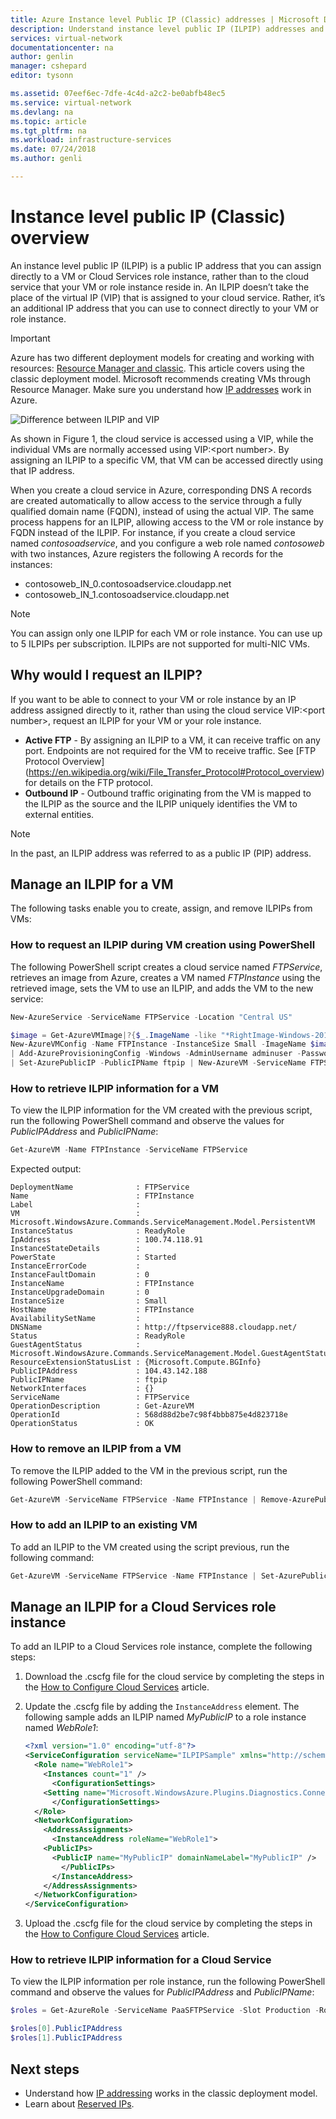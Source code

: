 ```yaml
---
title: Azure Instance level Public IP (Classic) addresses | Microsoft Docs
description: Understand instance level public IP (ILPIP) addresses and how to manage them using PowerShell.
services: virtual-network
documentationcenter: na
author: genlin
manager: cshepard
editor: tysonn

ms.assetid: 07eef6ec-7dfe-4c4d-a2c2-be0abfb48ec5
ms.service: virtual-network
ms.devlang: na
ms.topic: article
ms.tgt_pltfrm: na
ms.workload: infrastructure-services
ms.date: 07/24/2018
ms.author: genli

---
```

# Instance level public IP (Classic) overview
An instance level public IP (ILPIP) is a public IP address that you can assign directly to a VM or Cloud Services role instance, rather than to the cloud service that your VM or role instance reside in. An ILPIP doesn’t take the place of the virtual IP (VIP) that is assigned to your cloud service. Rather, it’s an additional IP address that you can use to connect directly to your VM or role instance.

> [!IMPORTANT]
> Azure has two different deployment models for creating and working with resources:  [Resource Manager and classic](../azure-resource-manager/resource-manager-deployment-model.md?toc=%2fazure%2fvirtual-network%2ftoc.json). This article covers using the classic deployment model. Microsoft recommends creating VMs through Resource Manager. Make sure you understand how [IP addresses](virtual-network-ip-addresses-overview-classic.md) work in Azure.

![Difference between ILPIP and VIP](./media/virtual-networks-instance-level-public-ip/Figure1.png)

As shown in Figure 1, the cloud service is accessed using a VIP, while the individual VMs are normally accessed using VIP:&lt;port number&gt;. By assigning an ILPIP to a specific VM, that VM can be accessed directly using that IP address.

When you create a cloud service in Azure, corresponding DNS A records are created automatically to allow access to the service through a fully qualified domain name (FQDN), instead of using the actual VIP. The same process happens for an ILPIP, allowing access to the VM or role instance by FQDN instead of the ILPIP. For instance, if you create a cloud service named *contosoadservice*, and you configure a web role named *contosoweb* with two instances, Azure registers the following A records for the instances:

* contosoweb\_IN_0.contosoadservice.cloudapp.net
* contosoweb\_IN_1.contosoadservice.cloudapp.net 

> [!NOTE]
> You can assign only one ILPIP for each VM or role instance. You can use up to 5 ILPIPs per subscription. ILPIPs are not supported for multi-NIC VMs.
> 
> 

## Why would I request an ILPIP?
If you want to be able to connect to your VM or role instance by an IP address assigned directly to it, rather than using the cloud service VIP:&lt;port number&gt;, request an ILPIP for your VM or your role instance.

* **Active FTP** - By assigning an ILPIP to a VM, it can receive traffic on any port. Endpoints are not required for the VM to receive traffic.  See [FTP Protocol Overview] (https://en.wikipedia.org/wiki/File_Transfer_Protocol#Protocol_overview) for details on the FTP protocol.
* **Outbound IP** - Outbound traffic originating from the VM is mapped to the ILPIP as the source and the ILPIP uniquely identifies the VM to external entities.

> [!NOTE]
> In the past, an ILPIP address was referred to as a public IP (PIP) address.
> 

## Manage an ILPIP for a VM
The following tasks enable you to create, assign, and remove ILPIPs from VMs:

### How to request an ILPIP during VM creation using PowerShell
The following PowerShell script creates a cloud service named *FTPService*, retrieves an image from Azure, creates a VM named *FTPInstance* using the retrieved image, sets the VM to use an ILPIP, and adds the VM to the new service:

```powershell
New-AzureService -ServiceName FTPService -Location "Central US"

$image = Get-AzureVMImage|?{$_.ImageName -like "*RightImage-Windows-2012R2-x64*"} `
New-AzureVMConfig -Name FTPInstance -InstanceSize Small -ImageName $image.ImageName `
| Add-AzureProvisioningConfig -Windows -AdminUsername adminuser -Password MyP@ssw0rd!! `
| Set-AzurePublicIP -PublicIPName ftpip | New-AzureVM -ServiceName FTPService -Location "Central US"
```

### How to retrieve ILPIP information for a VM
To view the ILPIP information for the VM created with the previous script, run the following PowerShell command and observe the values for *PublicIPAddress* and *PublicIPName*:

```powershell
Get-AzureVM -Name FTPInstance -ServiceName FTPService
```

Expected output:
 
	DeploymentName              : FTPService
	Name                        : FTPInstance
	Label                       : 
	VM                          : Microsoft.WindowsAzure.Commands.ServiceManagement.Model.PersistentVM
	InstanceStatus              : ReadyRole
	IpAddress                   : 100.74.118.91
	InstanceStateDetails        : 
	PowerState                  : Started
	InstanceErrorCode           : 
	InstanceFaultDomain         : 0
	InstanceName                : FTPInstance
	InstanceUpgradeDomain       : 0
	InstanceSize                : Small
	HostName                    : FTPInstance
	AvailabilitySetName         : 
	DNSName                     : http://ftpservice888.cloudapp.net/
	Status                      : ReadyRole
	GuestAgentStatus            : 	Microsoft.WindowsAzure.Commands.ServiceManagement.Model.GuestAgentStatus
	ResourceExtensionStatusList : {Microsoft.Compute.BGInfo}
	PublicIPAddress             : 104.43.142.188
	PublicIPName                : ftpip
	NetworkInterfaces           : {}
	ServiceName                 : FTPService
	OperationDescription        : Get-AzureVM
	OperationId                 : 568d88d2be7c98f4bbb875e4d823718e
	OperationStatus             : OK

### How to remove an ILPIP from a VM
To remove the ILPIP added to the VM in the previous script, run the following PowerShell command:

```powershell
Get-AzureVM -ServiceName FTPService -Name FTPInstance | Remove-AzurePublicIP | Update-AzureVM
```

### How to add an ILPIP to an existing VM
To add an ILPIP to the VM created using the script previous, run the following command:

```powershell
Get-AzureVM -ServiceName FTPService -Name FTPInstance | Set-AzurePublicIP -PublicIPName ftpip2 | Update-AzureVM
```

## Manage an ILPIP for a Cloud Services role instance

To add an ILPIP to a Cloud Services role instance, complete the following steps:

1. Download the .cscfg file for the cloud service by completing the steps in the [How to Configure Cloud Services](../cloud-services/cloud-services-how-to-configure-portal.md?toc=%2fazure%2fvirtual-network%2ftoc.json#reconfigure-your-cscfg) article.
2. Update the .cscfg file by adding the `InstanceAddress` element. The following sample adds an ILPIP named *MyPublicIP* to a role instance named *WebRole1*: 

	```xml
	<?xml version="1.0" encoding="utf-8"?>
	<ServiceConfiguration serviceName="ILPIPSample" xmlns="http://schemas.microsoft.com/ServiceHosting/2008/10/ServiceConfiguration" osFamily="4" osVersion="*" schemaVersion="2014-01.2.3">
	  <Role name="WebRole1">
	    <Instances count="1" />
	      <ConfigurationSettings>
		<Setting name="Microsoft.WindowsAzure.Plugins.Diagnostics.ConnectionString" value="UseDevelopmentStorage=true" />
	      </ConfigurationSettings>
	  </Role>
	  <NetworkConfiguration>
	    <AddressAssignments>
	      <InstanceAddress roleName="WebRole1">
		<PublicIPs>
		  <PublicIP name="MyPublicIP" domainNameLabel="MyPublicIP" />
	        </PublicIPs>
	      </InstanceAddress>
	    </AddressAssignments>
	  </NetworkConfiguration>
	</ServiceConfiguration>
	```
3. Upload the .cscfg file for the cloud service by completing the steps in the [How to Configure Cloud Services](../cloud-services/cloud-services-how-to-configure-portal.md?toc=%2fazure%2fvirtual-network%2ftoc.json#reconfigure-your-cscfg) article.

### How to retrieve ILPIP information for a Cloud Service
To view the ILPIP information per role instance, run the following PowerShell command and observe the values for *PublicIPAddress* and *PublicIPName*:

```powershell
$roles = Get-AzureRole -ServiceName PaaSFTPService -Slot Production -RoleName WorkerRole1 -InstanceDetails

$roles[0].PublicIPAddress
$roles[1].PublicIPAddress
```

## Next steps
* Understand how [IP addressing](virtual-network-ip-addresses-overview-classic.md) works in the classic deployment model.
* Learn about [Reserved IPs](virtual-networks-reserved-public-ip.md).

